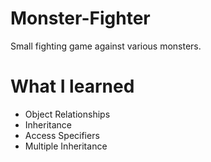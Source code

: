 # Monster-Fighter

Small fighting game against various monsters.

# What I learned

* Object Relationships
* Inheritance
* Access Specifiers
* Multiple Inheritance
